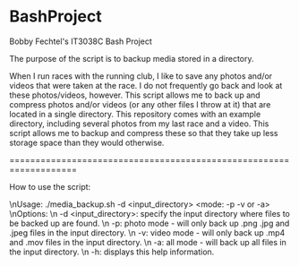 # BashProject
Bobby Fechtel's IT3038C Bash Project

The purpose of the script is to backup media stored in a directory.

When I run races with the running club, I like to save any photos and/or videos that were taken at the race.
I do not frequently go back and look at these photos/videos, however.
This script allows me to back up and compress photos and/or videos (or any other files I throw at it) that are located in a single directory.
This repository comes with an example directory, including several photos from my last race and a video.
This script allows me to backup and compress these so that they take up less storage space than they would otherwise.

===================================================================

How to use the script:

\nUsage: ./media_backup.sh -d <input_directory> <mode: -p -v or -a>
\nOptions:
\n	-d <input_directory>: specify the input directory where files to be backed up are found.
\n	-p: photo mode - will only back up .png .jpg and .jpeg files in the input directory.
\n	-v: video mode - will only back up .mp4 and .mov files in the input directory.
\n	-a: all mode - will back up all files in the input directory.
\n	-h: displays this help information.

